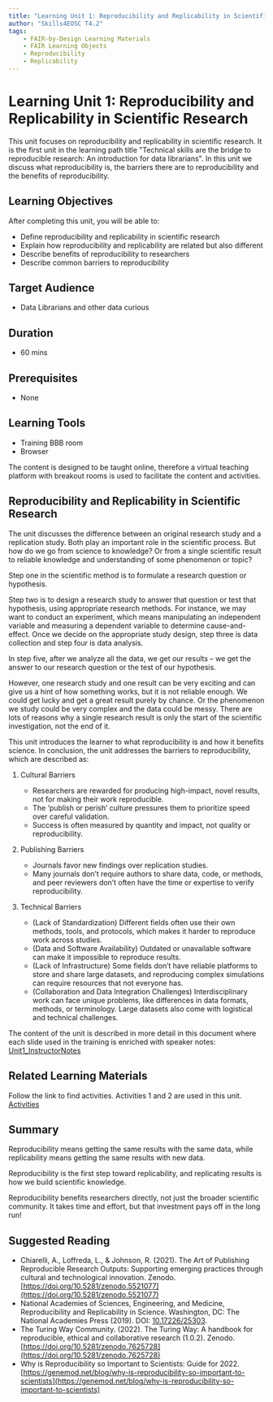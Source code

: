 ```yaml
---
title: "Learning Unit 1: Reproducibility and Replicability in Scientific Research"
author: "Skills4EOSC T4.2"
tags: 
    - FAIR-by-Design Learning Materials
    - FAIR Learning Objects
    - Reproducibility
    - Replicability
---
```


# Learning Unit 1: Reproducibility and Replicability in Scientific Research

This unit focuses on reproducibility and replicability in scientific research. It is the first unit in the learning path title "Technical skills are the bridge to reproducible research: An introduction for data librarians".
In this unit we discuss what reproducibility is, the barriers there are to reproducibility and the benefits of reproducibility.

## Learning Objectives

After completing this unit, you will be able to:

- Define reproducibility and replicability in scientific research
- Explain how reproducibility and replicability are related but also different
- Describe benefits of reproducibility to researchers
- Describe common barriers to reproducibility

## Target Audience

- Data Librarians and other data curious

## Duration

- 60 mins

## Prerequisites

- None

## Learning Tools

- Training BBB room
- Browser

The content is designed to be taught online, therefore a virtual teaching platform with breakout rooms is used to facilitate the content and activities.

## Reproducibility and Replicability in Scientific Research

The unit discusses the difference between an original research study and a replication study. Both play an important role in the scientific process. But how do we go from science to knowledge? Or from a single scientific result to reliable knowledge and understanding of some phenomenon or topic? 

Step one in the scientific method is to formulate a research question or hypothesis. 

Step two is to design a research study to answer that question or test that hypothesis, using appropriate research methods. For instance, we may want to conduct an experiment, which means manipulating an independent variable and measuring a dependent variable to determine cause-and-effect. Once we decide on the appropriate study design, step three is data collection and step four is data analysis. 

In step five, after we analyze all the data, we get our results – we get the answer to our research question or the test of our hypothesis.

However, one research study and one result can be very exciting and can give us a hint of how something works, but it is not reliable enough. We could get lucky and get a great result purely by chance. Or the phenomenon we study could be very complex and the data could be messy. There are lots of reasons why a single research result is only the start of the scientific investigation, not the end of it.

This unit introduces the learner to what reproducibility is and how it benefits science. In conclusion, the unit addresses the barriers to reproducibility, which are described as:

1. Cultural Barriers
    - Researchers are rewarded for producing high-impact, novel results, not for making their work reproducible.
    - The ‘publish or perish’ culture pressures them to prioritize speed over careful validation.
    - Success is often measured by quantity and impact, not quality or reproducibility.

2. Publishing Barriers
    - Journals favor new findings over replication studies.
    - Many journals don’t require authors to share data, code, or methods, and peer reviewers don’t often have the time or expertise to verify reproducibility.

3. Technical Barriers

    - (Lack of Standardization) Different fields often use their own methods, tools, and protocols, which makes it harder to reproduce work across studies. 
    - (Data and Software Availability) Outdated or unavailable software can make it impossible to reproduce results.
    - (Lack of Infrastructure) Some fields don’t have reliable platforms to store and share large datasets, and reproducing complex simulations can require resources that not everyone has. 
    - (Collaboration and Data Integration Challenges) Interdisciplinary work can face unique problems, like differences in data formats, methods, or terminology. Large datasets also come with logistical and technical challenges.

The content of the unit is described in more detail in this document where each slide used in the training is enriched with speaker notes: [Unit1_InstructorNotes](https://github.com/Task-4-2/Technical-Skills-as-bridge-to-reproducible-research/blob/59f6fd436090a06e6f0225714777763dece2fb29/resources/Learning%20Unit/attachments/Unit%201%20instructor%20notes%20DRAFT.docx)

## Related Learning Materials

Follow the link to find activities. Activities 1 and 2 are used in this unit. [Activities](https://github.com/Task-4-2/Technical-Skills-as-bridge-to-reproducible-research/tree/main/resources/Unit%2001%20%E2%80%93%20Reproducibility%20and%20Replicability/Activities)

## Summary

Reproducibility means getting the same results with the same data, while replicability means getting the same results with new data. 

Reproducibility is the first step toward replicability, and replicating results is how we build scientific knowledge.

Reproducibility benefits researchers directly, not just the broader scientific community. It takes time and effort, but that investment pays off in the long run!

## Suggested Reading

- Chiarelli, A., Loffreda, L., & Johnson, R. (2021). The Art of Publishing Reproducible Research Outputs: Supporting emerging practices through cultural and technological innovation. Zenodo. [https://doi.org/10.5281/zenodo.5521077](https://doi.org/10.5281/zenodo.5521077)
- National Academies of Sciences, Engineering, and Medicine, Reproducibility and Replicability in Science. Washington, DC: The National Academies Press (2019). DOI: [10.17226/25303](https://doi.org/10.17226/25303).
- The Turing Way Community. (2022). The Turing Way: A handbook for reproducible, ethical and collaborative research (1.0.2). Zenodo. [https://doi.org/10.5281/zenodo.7625728](https://doi.org/10.5281/zenodo.7625728)
- Why is Reproducibility so Important to Scientists: Guide for 2022. [https://genemod.net/blog/why-is-reproducibility-so-important-to-scientists](https://genemod.net/blog/why-is-reproducibility-so-important-to-scientists)